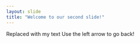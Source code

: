 ```yaml
---
layout: slide 
title: "Welcome to our second slide!"
---
```

Replaced with my text
Use the left arrow to go back!
